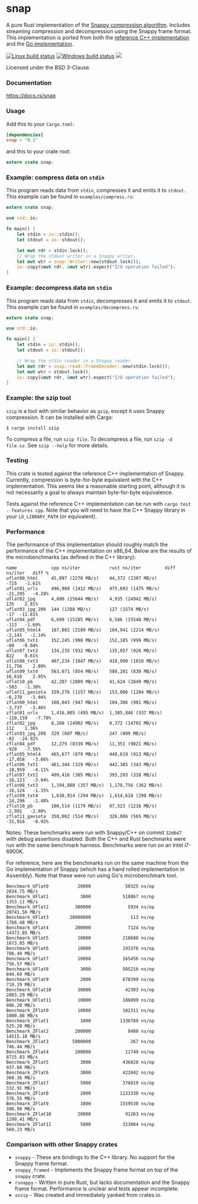 snap
====
A pure Rust implementation of the
[Snappy compression algorithm](http://google.github.io/snappy/).
Includes streaming compression and decompression using the Snappy frame format.
This implementation is ported from both the
[reference C++ implementation](https://github.com/google/snappy)
and the
[Go implementation](https://github.com/golang/snappy).

[![Linux build status](https://api.travis-ci.org/BurntSushi/rust-snappy.png)](https://travis-ci.org/BurntSushi/rust-snappy)
[![Windows build status](https://ci.appveyor.com/api/projects/status/github/BurntSushi/rust-snappy?svg=true)](https://ci.appveyor.com/project/BurntSushi/rust-snappy)
[![](http://meritbadge.herokuapp.com/snap)](https://crates.io/crates/snap)

Licensed under the BSD 3-Clause.

### Documentation

https://docs.rs/snap

### Usage

Add this to your `Cargo.toml`:

```toml
[dependencies]
snap = "0.2"
```

and this to your crate root:

```rust
extern crate snap;
```

### Example: compress data on `stdin`

This program reads data from `stdin`, compresses it and emits it to `stdout`.
This example can be found in `examples/compress.rs`:

```rust
extern crate snap;

use std::io;

fn main() {
    let stdin = io::stdin();
    let stdout = io::stdout();

    let mut rdr = stdin.lock();
    // Wrap the stdout writer in a Snappy writer.
    let mut wtr = snap::Writer::new(stdout.lock());
    io::copy(&mut rdr, &mut wtr).expect("I/O operation failed");
}
```

### Example: decompress data on `stdin`

This program reads data from `stdin`, decompresses it and emits it to `stdout`.
This example can be found in `examples/decompress.rs`:

```rust
extern crate snap;

use std::io;

fn main() {
    let stdin = io::stdin();
    let stdout = io::stdout();

    // Wrap the stdin reader in a Snappy reader.
    let mut rdr = snap::read::FrameDecoder::new(stdin.lock());
    let mut wtr = stdout.lock();
    io::copy(&mut rdr, &mut wtr).expect("I/O operation failed");
}
```

### Example: the szip tool

`szip` is a tool with similar behavior as `gzip`, except it uses Snappy
compression. It can be installed with Cargo:

```
$ cargo install szip
```

To compress a file, run `szip file`. To decompress a file, run `szip -d
file.sz`. See `szip --help` for more details.

### Testing

This crate is tested against the reference C++ implementation of Snappy.
Currently, compression is byte-for-byte equivalent with the C++ implementation.
This seems like a reasonable starting point, although it is not necessarily
a goal to always maintain byte-for-byte equivalence.

Tests against the reference C++ implementation can be run with
`cargo test --features cpp`. Note that you will need to have the C++ Snappy
library in your `LD_LIBRARY_PATH` (or equivalent).

### Performance

The performance of this implementation should roughly match the performance of
the C++ implementation on x86_64. Below are the results of the microbenchmarks
(as defined in the C++ library):

```
name             cpp ns/iter           rust ns/iter         diff ns/iter   diff %
uflat00_html     45,097 (2270 MB/s)    44,372 (2307 MB/s)           -725   -1.61%
uflat01_urls     496,988 (1412 MB/s)   475,693 (1475 MB/s)       -21,295   -4.28%
uflat02_jpg      4,800 (25644 MB/s)    4,935 (24942 MB/s)            135    2.81%
uflat03_jpg_200  144 (1388 MB/s)       127 (1574 MB/s)               -17  -11.81%
uflat04_pdf      6,699 (15285 MB/s)    6,586 (15548 MB/s)           -113   -1.69%
uflat05_html4    187,082 (2189 MB/s)   184,941 (2214 MB/s)        -2,141   -1.14%
uflat06_txt1     152,245 (998 MB/s)    152,185 (999 MB/s)            -60   -0.04%
uflat07_txt2     134,235 (932 MB/s)    135,057 (926 MB/s)            822    0.61%
uflat08_txt3     407,234 (1047 MB/s)   418,990 (1018 MB/s)        11,756    2.89%
uflat09_txt4     563,671 (854 MB/s)    580,281 (830 MB/s)         16,610    2.95%
uflat10_pb       42,207 (2809 MB/s)    41,624 (2849 MB/s)           -583   -1.38%
uflat11_gaviota  159,276 (1157 MB/s)   153,006 (1204 MB/s)        -6,270   -3.94%
zflat00_html     108,043 (947 MB/s)    104,306 (981 MB/s)         -3,737   -3.46%
zflat01_urls     1,416,005 (495 MB/s)  1,305,846 (537 MB/s)     -110,159   -7.78%
zflat02_jpg      8,260 (14902 MB/s)    8,372 (14702 MB/s)            112    1.36%
zflat03_jpg_200  329 (607 MB/s)        247 (809 MB/s)                -82  -24.92%
zflat04_pdf      12,279 (8339 MB/s)    11,351 (9021 MB/s)           -928   -7.56%
zflat05_html4    465,677 (879 MB/s)    448,619 (913 MB/s)        -17,058   -3.66%
zflat06_txt1     461,344 (329 MB/s)    442,385 (343 MB/s)        -18,959   -4.11%
zflat07_txt2     409,416 (305 MB/s)    393,293 (318 MB/s)        -16,123   -3.94%
zflat08_txt3     1,194,880 (357 MB/s)  1,178,756 (362 MB/s)      -16,124   -1.35%
zflat09_txt4     1,638,914 (294 MB/s)  1,614,618 (298 MB/s)      -24,296   -1.48%
zflat10_pb       100,514 (1179 MB/s)   97,523 (1216 MB/s)         -2,991   -2.98%
zflat11_gaviota  358,002 (514 MB/s)    326,086 (565 MB/s)        -31,916   -8.92%
```

Notes: These benchmarks were run with Snappy/C++ on commit `32d6d7` with debug
assertions disabled. Both the C++ and Rust benchmarks were run with the same
benchmark harness. Benchmarks were run on an Intel i7-6900K.

For reference, here are the benchmarks run on the same machine from the Go
implementation of Snappy (which has a hand rolled implementation in Assembly).
Note that these were run using Go's microbenchmark tool.

```
Benchmark_UFlat0           20000             50325 ns/op        2034.75 MB/s
Benchmark_UFlat1            3000            518867 ns/op        1353.11 MB/s
Benchmark_UFlat2          300000              5934 ns/op        20741.56 MB/s
Benchmark_UFlat3        20000000               113 ns/op        1766.48 MB/s
Benchmark_UFlat4          200000              7124 ns/op        14372.85 MB/s
Benchmark_UFlat5           10000            218680 ns/op        1873.05 MB/s
Benchmark_UFlat6           10000            193376 ns/op         786.49 MB/s
Benchmark_UFlat7           10000            165456 ns/op         756.57 MB/s
Benchmark_UFlat8            3000            505216 ns/op         844.69 MB/s
Benchmark_UFlat9            2000            678399 ns/op         710.29 MB/s
Benchmark_UFlat10          30000             42303 ns/op        2803.29 MB/s
Benchmark_UFlat11          10000            186899 ns/op         986.20 MB/s
Benchmark_ZFlat0           10000            102311 ns/op        1000.86 MB/s
Benchmark_ZFlat1            1000           1336789 ns/op         525.20 MB/s
Benchmark_ZFlat2          200000              8480 ns/op        14515.18 MB/s
Benchmark_ZFlat3         5000000               267 ns/op         746.44 MB/s
Benchmark_ZFlat4          200000             11749 ns/op        8715.03 MB/s
Benchmark_ZFlat5            3000            436820 ns/op         937.68 MB/s
Benchmark_ZFlat6            3000            422042 ns/op         360.36 MB/s
Benchmark_ZFlat7            5000            376019 ns/op         332.91 MB/s
Benchmark_ZFlat8            2000           1133338 ns/op         376.55 MB/s
Benchmark_ZFlat9            1000           1559530 ns/op         308.98 MB/s
Benchmark_ZFlat10          20000             91263 ns/op        1299.41 MB/s
Benchmark_ZFlat11           5000            323804 ns/op         569.23 MB/s
```

### Comparison with other Snappy crates

* `snappy` - These are bindings to the C++ library. No support for the Snappy
  frame format.
* `snappy_framed` - Implements the Snappy frame format on top of the `snappy`
  crate.
* `rsnappy` - Written in pure Rust, but lacks documentation and the Snappy
  frame format. Performance is unclear and tests appear incomplete.
* `snzip` - Was created and immediately yanked from crates.io.
